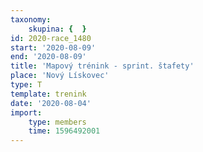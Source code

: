 ```yaml
---
taxonomy:
    skupina: {  }
id: 2020-race_1480
start: '2020-08-09'
end: '2020-08-09'
title: 'Mapový trénink - sprint. štafety'
place: 'Nový Lískovec'
type: T
template: trenink
date: '2020-08-04'
import:
    type: members
    time: 1596492001
---
```

